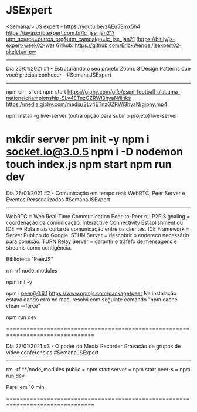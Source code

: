 # JSExpert

&lt;Semana/> JS expert - https://youtu.be/zAEu5Smx5h4
https://javascriptexpert.com.br/lc_jse_jan21?utm_source=outros_org&utm_campaign=lc_jse_jan21 (https://bit.ly/js-expert-week02-wa)
Github: https://github.com/ErickWendel/jsexpert02-skeleton-ew

---

Dia 25/01/2021
#1 - Estruturando o seu projeto Zoom:
3 Design Patterns que você precisa conhecer -
#SemanaJSExpert

---

npm ci --silent
npm start
https://giphy.com/gifs/espn-football-alabama-nationalchampionship-SLv4ETnzGZRWi3hyaN/links
https://media.giphy.com/media/SLv4ETnzGZRWi3hyaN/giphy.mp4

npm install -g live-server (outra opção para subir o projeto)
live-server

mkdir server
pm init -y
npm i socket.io@3.0.5
npm i -D nodemon
touch index.js
npm start
npm run dev
================================================================================

Dia 26/01/2021
#2 - Comunicação em tempo real:
WebRTC, Peer Server e Eventos Personalizados
#SemanaJSExpert

---

WebRTC = Web Real-Time Communication
Peer-to-Peer ou P2P
Signaling = coordenação da comunicação.
Interactive Connectivity Establishment ou ICE --> Rota mais curta de comunicação entre os clientes.
ICE Framework = Server Publico do Google.
STUN Server = descobrir o endereço necessário para conexão.
TURN Relay Server = garantir o tráfefo de mensagens e streams como contigência.

Biblioteca "PeerJS"

rm -rf node_modules

npm init -y

npm i peer@0.6.1
https://www.npmjs.com/package/peer
Na instalação estava dando erro no mac, resolvi com seguinte comando "npm cache clean --force"

npm run dev

================================================================================

Dia 27/01/2021
#3 - O poder do Media Recorder
Gravação de grupos de vídeo conferencias
#SemanaJSExpert

---

rm -rf \*\*/node_modules
public = npm start
server = npm start
peer-s = npm run dev

Parei em 10 min

================================================================================
